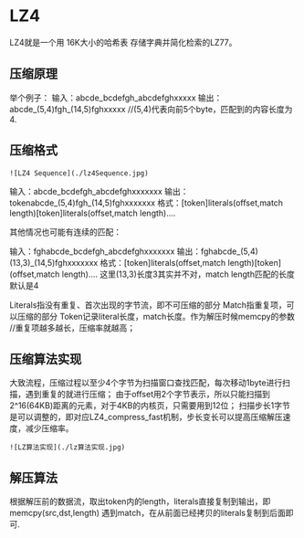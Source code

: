 # LZ4
LZ4就是一个用 16K大小的哈希表 存储字典并简化检索的LZ77。

## 压缩原理
举个例子：
输入：abcde_bcdefgh_abcdefghxxxxx
输出：abcde_(5,4)fgh_(14,5)fghxxxxx
//(5,4)代表向前5个byte，匹配到的内容长度为4.

## 压缩格式
	![LZ4 Sequence](./lz4Sequence.jpg)

输入：abcde_bcdefgh_abcdefghxxxxxxx
输出：tokenabcde_(5,4)fgh_(14,5)fghxxxxxxx
格式：[token]literals(offset,match length)[token]literals(offset,match length)....

其他情况也可能有连续的匹配：

输入：fghabcde_bcdefgh_abcdefghxxxxxxx
输出：fghabcde_(5,4)(13,3)_(14,5)fghxxxxxxx
格式：[token]literals(offset,match length)[token](offset,match length)....
这里(13,3)长度3其实并不对，match length匹配的长度默认是4

Literals指没有重复、首次出现的字节流，即不可压缩的部分
Match指重复项，可以压缩的部分
Token记录literal长度，match长度。作为解压时候memcpy的参数
//重复项越多越长，压缩率就越高；
## 压缩算法实现
大致流程，压缩过程以至少4个字节为扫描窗口查找匹配，每次移动1byte进行扫描，遇到重复的就进行压缩；
由于offset用2个字节表示，所以只能扫描到2^16(64KB)距离的元素，对于4KB的内核页，只需要用到12位；
扫描步长1字节是可以调整的，即对应LZ4_compress_fast机制，步长变长可以提高压缩解压速度，减少压缩率。

	![LZ算法实现](./lz算法实现.jpg)
## 解压算法
根据解压前的数据流，取出token内的length，literals直接复制到输出，即memcpy(src,dst,length)
遇到match，在从前面已经拷贝的literals复制到后面即可.
